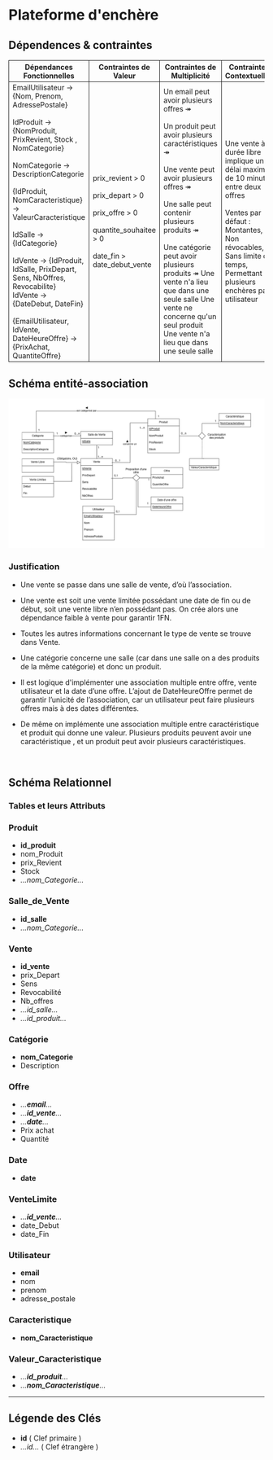 # Plateforme d'enchère

## Dépendences & contraintes

<table>
  <tr>
    <th style="border:1px solid">Dépendances Fonctionnelles</th>
    <th style="border:1px solid">Contraintes de Valeur</th>
    <th style="border:1px solid">Contraintes de Multiplicité</th>
    <th style="border:1px solid">Contraintes Contextuelles</th>
  </tr>
  <tr>
    <td style=" text-align: left; border:1px solid">
     EmailUtilisateur → {Nom, Prenom, AdressePostale} <br><br>
     IdProduit → {NomProduit, PrixRevient, Stock , NomCategorie} <br><br>
     NomCategorie → DescriptionCategorie <br><br>
     {IdProduit, NomCaracteristique} → ValeurCaracteristique <br><br>
     IdSalle → {IdCategorie} <br><br>
     IdVente → {IdProduit, IdSalle, PrixDepart, Sens, NbOffres, Revocabilite} <br>
     IdVente → {DateDebut, DateFin}<br><br>
     {EmailUtilisateur, IdVente, DateHeureOffre} → {PrixAchat, QuantiteOffre}
    </td>
    <td style=" text-align: left;   border:1px solid">
     prix_revient > 0 <br><br>
     prix_depart > 0 <br><br>
     prix_offre > 0 <br><br>
     quantite_souhaitee > 0 <br><br>
     date_fin > date_debut_vente
    </td>
    <td style=" text-align: left; border:1px solid">
     Un email peut avoir plusieurs offres ↠ <br><br>
     Un produit peut avoir plusieurs caractéristiques ↠ <br><br>
     Une vente peut avoir plusieurs offres ↠ <br><br>
     Une salle peut contenir plusieurs produits ↠ <br><br>
     Une catégorie peut avoir plusieurs produits ↠
     Une vente n'a lieu que dans une seule salle
     Une vente ne concerne qu'un seul produit
     Une vente n'a lieu que dans une seule salle
    </td>
    <td style=" text-align: left; border:1px solid">
     Une vente à durée libre implique un délai maximal de 10 minutes entre deux offres <br><br>
     Ventes par défaut : Montantes, Non révocables, Sans limite de temps, Permettant plusieurs enchères par utilisateur
    </td>
  </tr>
</table>

## Schéma entité-association 

![Schéma entité relation](entite_association.png)

### Justification

- Une vente se passe dans une salle de vente, d’où l’association.

- Une vente est soit une vente limitée possédant une date de fin ou de début, soit une vente libre n’en possédant pas. On crée alors une dépendance faible à vente pour garantir 1FN.

- Toutes les autres informations concernant le type de vente se trouve dans Vente.

- Une catégorie concerne une salle (car dans une salle on a des produits de la même catégorie) et donc un produit.

- Il est logique d'implémenter une association multiple entre offre, vente utilisateur et la date d’une offre. L’ajout de DateHeureOffre permet de garantir l’unicité de l’association, car un utilisateur peut faire plusieurs offres mais à des dates différentes.

- De même on implémente une association multiple entre caractéristique et produit qui donne une valeur. Plusieurs produits peuvent avoir une caractéristique , et un produit peut avoir plusieurs caractéristiques.

<br>

## Schéma Relationnel

### Tables et leurs Attributs

### Produit
- __id_produit__
- nom_Produit
- prix_Revient
- Stock
- _...nom_Categorie..._

### Salle_de_Vente
- __id_salle__
- _...nom_Categorie..._

### Vente
- **__id_vente__**
- prix_Depart
- Sens
- Revocabilité
- Nb_offres
- _...id_salle..._
- _...id_produit..._

### Catégorie
- __nom_Categorie__
- Description

### Offre
- _...__email__..._
- _...__id_vente__..._
- _...__date__..._
- Prix achat
- Quantité

### Date
- __date__

### VenteLimite
- _...__id_vente__..._
- date_Debut
- date_Fin

### Utilisateur
- __email__
- nom
- prenom
- adresse_postale

### Caracteristique
- __nom_Caracteristique__

### Valeur_Caracteristique
- _...__id_produit__..._
- _...__nom_Caracteristique__..._

---

## Légende des Clés

- __id__ ( Clef primaire )
- _...id..._ ( Clef étrangère )


